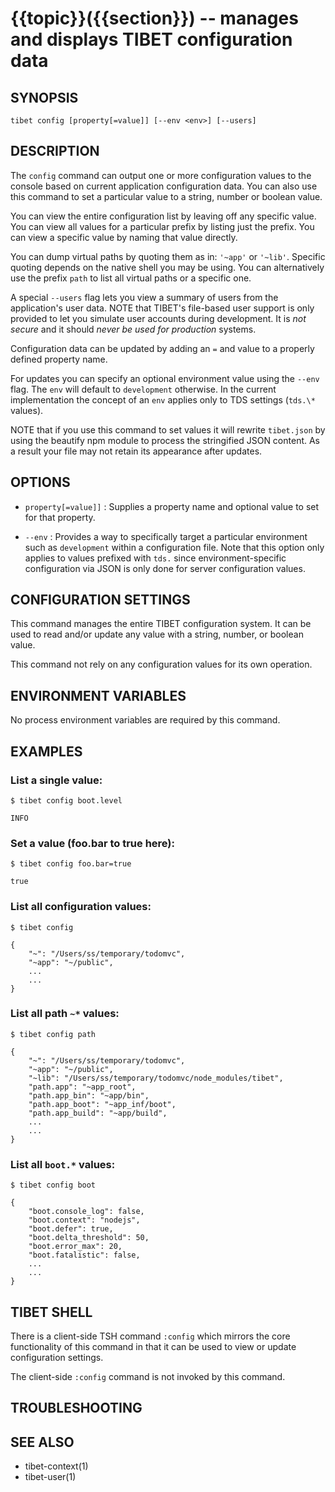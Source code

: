 {{topic}}({{section}}) -- manages and displays TIBET configuration data
=============================================

## SYNOPSIS

`tibet config [property[=value]] [--env <env>] [--users]`

## DESCRIPTION

The `config` command can output one or more configuration values to the
console based on current application configuration data. You can also use
this command to set a particular value to a string, number or boolean value.

You can view the entire configuration list by leaving off any specific
value. You can view all values for a particular prefix by listing just
the prefix. You can view a specific value by naming that value directly.

You can dump virtual paths by quoting them as in: `'~app'` or `'~lib'`. Specific
quoting depends on the native shell you may be using. You can alternatively use
the prefix `path` to list all virtual paths or a specific one.

A special `--users` flag lets you view a summary of users from the
application's user data. NOTE that TIBET's file-based user support is only
provided to let you simulate user accounts during development. It is *not
secure* and it should *never be used for production* systems.

Configuration data can be updated by adding an `=` and value to a properly
defined property name.

For updates you can specify an optional environment value using the `--env`
flag. The `env` will default to `development` otherwise. In the current
implementation the concept of an `env` applies only to TDS settings (`tds.\*`
values).

NOTE that if you use this command to set values it will rewrite `tibet.json`
by using the beautify npm module to process the stringified JSON content.
As a result your file may not retain its appearance after updates.

## OPTIONS

  * `property[=value]]` :
    Supplies a property name and optional value to set for that property.

  * `--env` :
    Provides a way to specifically target a particular environment such as
`development` within a configuration file. Note that this option only applies to
values prefixed with `tds.` since environment-specific configuration via JSON is
only done for server configuration values.

## CONFIGURATION SETTINGS

This command manages the entire TIBET configuration system. It can be used to
read and/or update any value with a string, number, or boolean value.

This command not rely on any configuration values for its own operation.

## ENVIRONMENT VARIABLES

No process environment variables are required by this command.

## EXAMPLES

### List a single value:

    $ tibet config boot.level

    INFO

### Set a value (foo.bar to true here):

    $ tibet config foo.bar=true

    true

### List all configuration values:

    $ tibet config

    {
        "~": "/Users/ss/temporary/todomvc",
        "~app": "~/public",
        ...
        ...
    }

### List all path `~*` values:

    $ tibet config path

    {
        "~": "/Users/ss/temporary/todomvc",
        "~app": "~/public",
        "~lib": "/Users/ss/temporary/todomvc/node_modules/tibet",
        "path.app": "~app_root",
        "path.app_bin": "~app/bin",
        "path.app_boot": "~app_inf/boot",
        "path.app_build": "~app/build",
        ...
        ...
    }

### List all `boot.*` values:

    $ tibet config boot

    {
        "boot.console_log": false,
        "boot.context": "nodejs",
        "boot.defer": true,
        "boot.delta_threshold": 50,
        "boot.error_max": 20,
        "boot.fatalistic": false,
        ...
        ...
    }

## TIBET SHELL

There is a client-side TSH command `:config` which mirrors the core
functionality of this command in that it can be used to view or update
configuration settings.

The client-side `:config` command is not invoked by this command.

## TROUBLESHOOTING


## SEE ALSO

  * tibet-context(1)
  * tibet-user(1)

